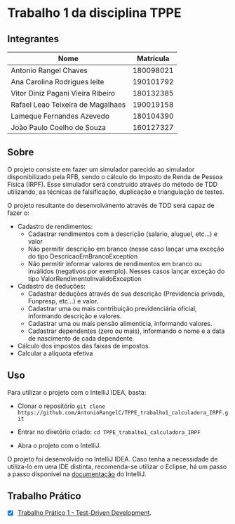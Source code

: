 
# **Trabalho 1 da disciplina TPPE**

## Integrantes

| Nome | Matrícula |
| - | - |
| Antonio Rangel Chaves | 180098021 |
| Ana Carolina Rodrigues leite | 190101792 |
| Vitor Diniz Pagani Vieira Ribeiro | 180132385 |
| Rafael Leao Teixeira de Magalhaes | 190019158 |
| Lameque Fernandes Azevedo | 180104390 |
| João Paulo Coelho de Souza  | 160127327 |


## Sobre

O projeto consiste em fazer um simulador parecido ao simulador disponibilizado pela RFB, sendo o  cálculo do  Imposto de Renda de Pessoa Física (IRPF). Esse simulador será construído através do método de TDD utilizando, as técnicas de falsificação, duplicação e triangulação de testes.

O projeto resultante do desenvolvimento através de TDD será capaz de fazer o:

- Cadastro de rendimentos:
  - Cadastrar rendimentos com a descrição (salario, aluguel, etc...) e valor
  - Não permitir descrição em branco (nesse caso lançar uma exceção do tipo DescricaoEmBrancoException
  - Não permitir informar valores de rendimentos em branco ou inválidos (negativos por exemplo). Nesses casos lançar exceção do tipo ValorRendimentoInvalidoException
- Cadastro de deduções:
  - Cadastrar deduções através de sua descrição (Previdencia privada, Funpresp, etc...) e valor.
  - Cadastrar uma ou mais contribuição previdenciária oficial, informando descrição e valores.
  - Cadastrar uma ou mais pensão alimentícia, informando valores.
  - Cadastrar dependentes (zero ou mais), informando o nome e a data de nascimento de cada dependente.
- Cálculo dos impostos das faixas de impostos.
- Calcular a alíquota efetiva

## Uso

Para utilizar o projeto com o IntelliJ IDEA, basta:

- Clonar o repositório
`git clone https://github.com/AntonioRangelC/TPPE_trabalho1_calculadora_IRPF.git`

- Entrar no diretório criado:
`cd TPPE_trabalho1_calculadora_IRPF`

- Abra o projeto com o IntelliJ.

O projeto foi desenvolvido no IntelliJ IDEA. Caso tenha a necessidade de utiliza-lo em uma IDE distinta, recomenda-se utilizar o Eclipse, há um passo a passo dísponivel na [documentação](https://www.jetbrains.com/help/idea/exporting-an-intellij-idea-project-to-eclipse.html) do IntelliJ.

## Trabalho Prático
- [X] [Trabalho Prático 1 - Test-Driven Development](https://github.com/andrelanna/fga0242/tree/master/tp1). 
